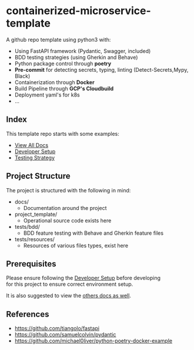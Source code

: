 # containerized-microservice-template

A github repo template using python3 with:
 - Using FastAPI framework (Pydantic, Swagger, included)
 - BDD testing strategies (using Gherkin and Behave)
 - Python package control through **poetry**
 - **Pre-commit** for detecting secrets, typing, linting (Detect-Secrets,Mypy, Black)
 - Containerization through **Docker**
 - Build Pipeline through **GCP's Cloudbuild**
 - Deployment yaml's for k8s
 - ...


## Index

This template repo starts with some examples:
* [View All Docs](./docs/)
* [Developer Setup](./docs/developer_setup.md)
* [Testing Strategy](./docs/testing_strategy.md)

## Project Structure

The project is structured with the following in mind:

- docs/
    - Documentation around the project
- project_template/
    - Operational source code exists here
- tests/bdd/
    - BDD feature testing with Behave and Gherkin feature files
- tests/resources/
    - Resources of various files types, exist here

## Prerequisites

Please ensure following the [Developer Setup](./docs/developer_setup.md) before developing \
for this project to ensure correct environment setup.

It is also suggested to view the [others docs as well](./docs/).

## References
- https://github.com/tiangolo/fastapi
- https://github.com/samuelcolvin/pydantic
- https://github.com/michael0liver/python-poetry-docker-example
